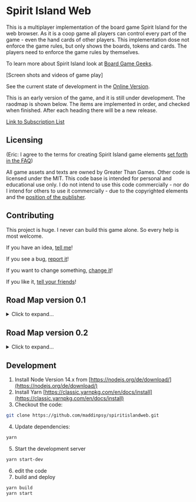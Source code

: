 # Spirit Island Web

This is a multiplayer implementation of the board game Spirit Island for the web browser. As it is a coop game all players can control every part of the game - even the hand cards of other players. This implementation dose not enforce the game rules, but only shows the boards, tokens and cards. The players need to enforce the game rules by themselves.

To learn more about Spirit Island look at [Board Game Geeks](https://boardgamegeek.com/boardgame/162886/spirit-island).

[Screen shots and videos of game play]

See the current state of development in the [Online Version](https://spiritislandweb.herokuapp.com/).

This is an early version of the game, and it is still under development. The raodmap is shown below. The items are implemented in order, and checked when finished. After each heading there will be a new release.

[Link to Subscription List](https://spiritislandweb.hosted.phplist.com/lists/?p=subscribe&id=1)

## Licensing

(Eric: I agree to the terms for creating Spirit Island game elements [set forth in the FAQ](https://querki.net/u/darker/spirit-island-faq/#!.9v5ka4u))

All game assets and texts are owned by Greater Than Games. Other code is licensed under the MIT. This code base is intended for personal and educational use only. I do not intend to use this code commercially - nor do I intend for others to use it commercially - due to the copyrighted elements and the [position of the publisher](https://querki.net/u/darker/spirit-island-faq/#!.9v5ka4u).

## Contributing

This project is huge. I never can build this game alone. So every help is most welcome.

If you have an idea, [tell me](mailto:maddinpsycho@gmail.com?subject=Idea%20for%20SpiritIslandWeb)!

If you see a bug, [report it](https://github.com/maddinpsy/spiritislandweb/issues/new)!

If you want to change something, [change it](https://github.com/maddinpsy/spiritislandweb#development)!

If you like it, [tell your friends](https://spiritislandweb.hosted.phplist.com/lists/?p=subscribe&id=1)!


## Road Map version 0.1

<details>

<summary>Click to expand...</summary>

### Server and multi player

- [x] Set Nickname dialog
- [x] create a new game
- [x] display lobby
  - [x] with link to share 
  - [x] current joined players
  - [x] start button
- [x] join a game by URL
- [x] game play: Display one board for all, no actions (Hello World)

### Design board layout

- [x] 6 base game boards (no thematic)
- [x] ~~zoom and pan the boards, don't sync zoom and pan between clients~~ (not in design phase, breaking dragdrop)
- [x] ~~button to center the view (show all boards)~~ (not in design phase, breaking dragdrop)
- [x] display list with available boards on the left
- [x] drag drop boards and highlight drop spots
- [x] rotate boards with two buttons
- [x] snap to correct position, after rotation
- [x] animate rotation
- [x] synchronize board layout with other players
- [x] animate board move/rotation when updating
- [x] delete board by dropping back into the list ~~(drop spot is highlighted (recycle bin))~~

### Publication

- [x] Bring the game to the cloud as fast as possible. After each improvement there will be an update of the online version.
- [x] Add options to subscribe to updates, users get an email when a new version is available.
- [x] Ask other to help, help is most welcome.

### Add Spirits

- [x] show spirit list on the right, 8 base game spirits
- [x] spirits show as a circular image with fade out border, there name below
- [x] initially no spirits on the boards
- [x] drag drop spirits onto boards
- [x] spirits images are shown in center of the board
- [x] drag drop spirit, when spirit is clicked; drag drop board, when board is clicked
- [x] swap spirits, when drag drop to a board which has already a spirit
- [ ] start game button active, when all boards have a spirits

### Display tokens on board

- [ ] Token display in each region
  - [ ] all tokens greater than zero displayed as <Icon> x <Number>
  - [ ] at least space for 8 tokens with one digit count in each region
  - [ ] decrees size of all tokens in one region, if too full
  - [ ] don't overlap over region border, even when two digit and lots of tokens 
  - [ ] hide when count reaches zero
- [ ] Possible tokens
  - [ ] Explorer
  - [ ] Town
  - [ ] City
  - [ ] Dahan
  - [ ] Blight
  - [ ] Presence for each color
  - [ ] Wild
  - [ ] Beast
  - [ ] Disease
  - [ ] Badlands
- [ ] User Interaction
  - [ ] Every Player can change every region
  - [ ] Plus Icon to add new token, shows dialog with all possible tokens
  - [ ] small plus/minus icons on each count to increase/decrease number
  - [ ] Actions are keep in sync with all players
  - [ ] No animation on update

### Display spirit boards

- [ ] Display Spirit boards of all chosen spirits
- [ ] Possibility to show back site
- [ ] possibility to minimize the boards (make it smaller)
- [ ] Show Tokens on Presence Track
- [ ] Drag Drop tokens on presence tracks into regions (removes token from track, adds token in region)

### Display spirits cards

- [ ] show hand cards
- [ ] show discarded cards
- [ ] reclaim all and reclaim one button
- [ ] option to delete a card (forget a power)
- [ ] option to choose cards, display chosen cards (for all players)
- [ ] button to end round. All chosen cards will be discarded
- [ ] choose innate powers, show beside of chosen cards, don't discard them
- [ ] option to undo play card (take the active card back to hand)

### Draw cards

- [ ] random card pile with all power cards from the base game
- [ ] option to draw a minor or major
- [ ] dialog with four cards
- [ ] player chooses one, which is added to his hand
- [ ] other three are discarded to discard pile
- [ ] option to show discard pile
- [ ] reshuffle when empty
- [ ] when player forgets a minor/major it is added to the discard pile
- [ ] option to claim one card from the discard pile (for some special rules)

### Invader Cards

- [ ] display random card pile, face down
- [ ] default configuration for cards
- [ ] display slots for explore, build, rage
- [ ] display discard pile, face down
- [ ] option to show content of discard pile
- [ ] flip top card on click, pile
- [ ] drag drop cards from one slot to the next

### Fear Cards and Terror

- [ ] Display random card pile, face down
- [ ] option to show content, but face down
- [ ] display slot for earned cards
- [ ] display slot for discard cards
- [ ] option to flip any card, will be shown face up the rest of the game
- [ ] move cards to next slot by drag drop 
- [ ] show current terror level
- [ ] Show fear count, just a number
- [ ] Small Plus sign to increase number
- [ ] Reset Sign to reset number to zero

### Blight

- [ ] Display Blight count
- [ ] Small Plus/Minus sign to increase/decrease number
</details>  

## Road Map version 0.2

<details>

<summary>Click to expand...</summary>

### Server and multi player

- [ ] spectate game, when joining after setup phase?!

### Design board layout

- [ ] thematic boards
- [ ] boards from extension (E, F)

### Add Spirits

- [ ] Spirits from all extensions
- [ ] choose which extensions, before game start
- [ ] Options to add custom spirits

### Display tokens on board

- [ ] Explorer + x Strife
- [ ] Town + x Strife
- [ ] City + x Strife
- [ ] transform to basic type, when strife count reaches zero
- [ ] Strife has extra plus/minus signs

### Display spirit boards

- [ ] Spirit Boards from all extensions
- [ ] choose which extensions, before game start
- [ ] Options to add custom boards

### Draw cards

- [ ] random card pile with all power cards from the base game and extension
- [ ] choose which extensions, before game start

### Invader Cards

- [ ] possibility to display multiply cards in one slot
- [ ] possibility to change structure of deck, before game start

### Fear Cards and Tokens

- [ ] possibility to change structure of deck, before game start
- [ ] fear counter, auto reset and move card when count is <numPlayers>*4

### Blight

- [ ] Auto decrease/increase number when blight is changed in one region

### Events

- [ ] show random deck, face down
- [ ] flip top card on click
- [ ] show discard deck
</details>  


## Development
1. Install Node Version 14.x from [https://nodejs.org/de/download/](https://nodejs.org/de/download/)
2. Install Yarn [https://classic.yarnpkg.com/en/docs/install](https://classic.yarnpkg.com/en/docs/install)
3. Checkout the code:
``` bash
git clone https://github.com/maddinpsy/spiritislandweb.git
```
4. Update dependencies:
``` bash
yarn
```
5. Start the development server
``` bash
yarn start-dev
```
6. edit the code
7. build and deploy
``` bash
yarn build
yarn start
```
